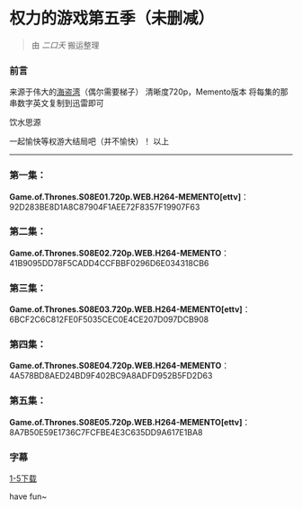 # 权力的游戏第五季（未删减）

> 由 *二口夭* 搬运整理

### 前言

来源于伟大的[海盗湾](https://pirateproxy.gdn/)（偶尔需要梯子）
清晰度720p，Memento版本
将每集的那串数字英文复制到迅雷即可

饮水思源

一起愉快等权游大结局吧（并不愉快）！
以上

------

### 第一集：

**Game.of.Thrones.S08E01.720p.WEB.H264-MEMENTO[ettv]**：
92D283BE8D1A8C87904F1AEE72F8357F19907F63

### 第二集：

**Game.of.Thrones.S08E02.720p.WEB.H264-MEMENTO**：
41B9095DD78F5CADD4CCFBBF0296D6E034318CB6

### 第三集：

**Game.of.Thrones.S08E03.720p.WEB.H264-MEMENTO[ettv]**：
6BCF2C6C812FE0F5035CEC0E4CE207D097DCB908

### 第四集：

**Game.of.Thrones.S08E04.720p.WEB.H264-MEMENTO**：
4A578BD8AED24BD9F402BC9A8ADFD952B5FD2D63

### 第五集：

**Game.of.Thrones.S08E05.720p.WEB.H264-MEMENTO[ettv]**：
8A7B50E59E1736C7FCFBE4E3C635DD9A617E1BA8

### 字幕

[1-5下载](resource/Subtitle.zip)



have fun~